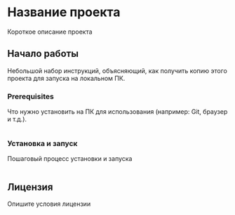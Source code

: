 # **Название проекта**
Короткое описание проекта

## **Начало работы**
Небольшой набор инструкций, объясняющий, как получить копию этого проекта для запуска на локальном ПК.

### **Prerequisites**
Что нужно установить на ПК для использования (например: Git, браузер и т.д.).

```Примеры
```

### **Установка и запуск**
Пошаговый процесс установки и запуска

```Примеры
```


## **Лицензия**
Опишите условия лицензии